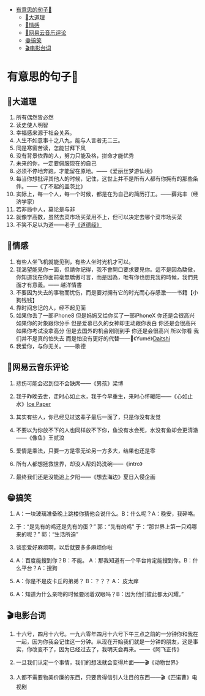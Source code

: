 

- [有意思的句子🍊](#有意思的句子)
  - [🤔大道理](#大道理)
  - [💑情感](#情感)
  - [🎵网易云音乐评论](#网易云音乐评论)
  - [😁搞笑](#搞笑)
  - [🎬电影台词](#电影台词)

# 有意思的句子🍊



## 🤔大道理

1. 所有偶然皆必然
2. 读史使人明智
3. 幸福感来源于社会关系。
4. 人生不如意事十之八九，能与人言者无二三。
5. 同是寒窗苦读，怎能甘拜下风
6. 没有背景依靠的人，努力只能及格，拼命才能优秀
7. 未来的你，一定要佩服现在的自己
8. 必须不停地奔跑，才能留在原地。——《爱丽丝梦游仙境》
9. 每当你想批评其他人的时候，记住，这世上并不是所有人都有你拥有的那些条件。——《了不起的盖茨比》
10. 实际上，每一个人，每一个时候，都是在为自己的简历打工。——薛兆丰（经济学家）
11. 若非局中人，莫论是与非
12. 就像学高数，虽然去菜市场买菜用不上，但可以决定去哪个菜市场买菜
12. 不笑不足以为道——老子[《道德经》](https://hanyu.baidu.com/shici/detail?pid=0f43c7353d27872ff4248f57ef425e53&from=kg0&highlight=%E4%B8%8D%E7%AC%91%E4%B8%8D%E8%B6%B3%E4%BB%A5%E4%B8%BA%E9%81%93)



## 💑情感

1. 有些人坐飞机就能见到，有些人坐时光机才可以。
2. 我渴望能見你一面，但請你記得，我不會開口要求要見你。這不是因為驕傲，你知道我在你面前毫無驕傲可言，而是因為，唯有你也想見我的時候，我們見面才有意義。—— 越洋情書
3. 不要因为失去的事物而忧伤，而是要对拥有它的时光而心存感激——书籍【小狗钱钱】
4. 靠时间忘记的人，经不起见面
5. 如果你丢了一部iPhone8 但是妈妈又给你买了一部iPhoneX 你还是会很高兴 如果你的对象跟你分手 但是爱慕已久的女神却主动跟你表白 你还是会很高兴 如果你考试没拿高分 但是去国外的机会刚刚到手 你还是会很高兴 所以你看 我们并不是真的怕失去 而是怕没有更好的代替——🎵《Yumé》[Daitshi](orpheus://orpheus/pub/app.html#/m/artist/?id=1156303)
6. 我爱你，与你无关。——歌德



## 🎵网易云音乐评论

1. 悲伤可能会迟到但不会缺席——《男孩》梁博

2. 我于昨晚去世，走时心如止水，我于今早重生，来时心怀暖阳——《心如止水》[Ice Paper](orpheus://orpheus/pub/app.html#/m/artist/?id=12121264)

4. 其实有些人，你已经见过这辈子最后一面了，只是你没有发觉

5. 不要以为你放不下的人也同样放不下你，鱼没有水会死，水没有鱼却会更清澈——《像鱼》王贰浪

6. 爱情是乘法，只要一方是零无论另一方多大，结果也还是零

7. 所有人都想拯救世界，却没人帮妈妈洗碗——《intro》

8. 最终我们还是没能追上夕阳——《想去海边》夏日入侵企画



## 😁搞笑

1. A：一块玻璃准备晚上跳楼你猜他会说什么。B：什么呢？A：晚安，我碎咯。

2. 于：“是先有的鸡还是先有的蛋？” 郭：“先有的鸡” 于：“那世界上第一只鸡哪来的呢？” 郭：“生活所迫”
3. 谈恋爱好麻烦啊，以后就要多多麻烦你啦
4. A：百度能搜到你？B：不能。 A：那我知道有一个平台肯定能搜到你。B：什么平台？A：搜狗
5. A：你是不是皮卡丘的弟弟？ B：？？？ A： 皮太痒
6. A：知道为什么亲吻的时候要闭着双眼吗？B：因为他们彼此都太闪耀。”



## 🎬电影台词

1. 十六号，四月十六号。一九六零年四月十六号下午三点之前的一分钟你和我在一起，因为你我会记住这一分钟。从现在开始我们就是一分钟的朋友，这是事实，你改变不了，因为已经过去了，我明天会再来。——《阿飞正传》

2. 一旦我们认定一个事情，我们的想法就会变得片面——🎬《动物世界》

3. 人都不需要物美价廉的东西，只要贵得信引人注目的东西——🎬《匹诺曹》电视剧
